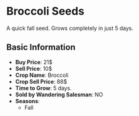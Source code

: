 # Broccoli Seeds

A quick fall seed. Grows completely in just 5 days.

## Basic Information

- **Buy Price**: 21$
- **Sell Price**: 10$
- **Crop Name**: Broccoli
- **Crop Sell Price**: 88$
- **Time to Grow**: 5 days.
- **Sold by Wandering Salesman**: NO
- **Seasons**:
  - Fall